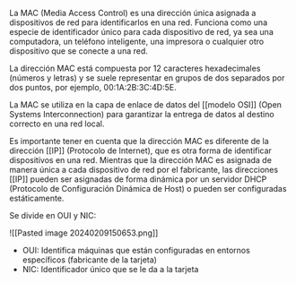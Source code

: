 La MAC (Media Access Control) es una dirección única asignada a dispositivos de red para identificarlos en una red. Funciona como una especie de identificador único para cada dispositivo de red, ya sea una computadora, un teléfono inteligente, una impresora o cualquier otro dispositivo que se conecte a una red.

La dirección MAC está compuesta por 12 caracteres hexadecimales (números y letras) y se suele representar en grupos de dos separados por dos puntos, por ejemplo, 00:1A:2B:3C:4D:5E.

La MAC se utiliza en la capa de enlace de datos del [[modelo OSI]] (Open Systems Interconnection) para garantizar la entrega de datos al destino correcto en una red local.

Es importante tener en cuenta que la dirección MAC es diferente de la dirección [[IP]] (Protocolo de Internet), que es otra forma de identificar dispositivos en una red. Mientras que la dirección MAC es asignada de manera única a cada dispositivo de red por el fabricante, las direcciones [[IP]] pueden ser asignadas de forma dinámica por un servidor DHCP (Protocolo de Configuración Dinámica de Host) o pueden ser configuradas estáticamente.

Se divide en OUI y NIC: 

![[Pasted image 20240209150653.png]]

- OUI: Identifica máquinas que están configuradas en entornos específicos (fabricante de la tarjeta)
- NIC: Identificador único que se le da a la tarjeta
